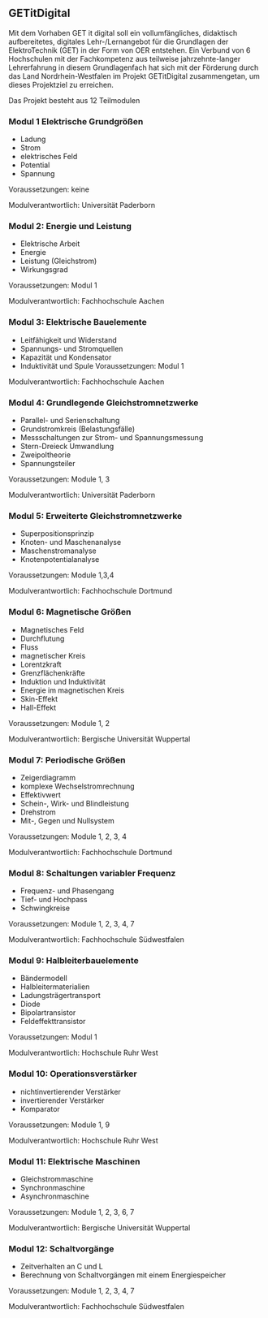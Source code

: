 ## GETitDigital

Mit dem Vorhaben GET it digital soll ein vollumfängliches, didaktisch aufbereitetes, digitales Lehr-/Lernangebot für die Grundlagen der ElektroTechnik  (GET) in der Form von OER entstehen. Ein Verbund von 6 Hochschulen mit der Fachkompetenz aus teilweise jahrzehnte-langer Lehrerfahrung in diesem Grundlagenfach hat sich mit der Förderung durch das Land Nordrhein-Westfalen im Projekt GETitDigital zusammengetan, um dieses Projektziel zu erreichen. 

Das Projekt besteht aus 12 Teilmodulen

### Modul 1 Elektrische Grundgrößen
- Ladung
- Strom
- elektrisches Feld
- Potential
- Spannung

Voraussetzungen: keine		

Modulverantwortlich: Universität Paderborn

### Modul 2: Energie und Leistung
- Elektrische Arbeit
- Energie
- Leistung (Gleichstrom)
- Wirkungsgrad

Voraussetzungen: Modul 1 			

Modulverantwortlich: Fachhochschule Aachen

### Modul 3: Elektrische Bauelemente
- Leitfähigkeit und Widerstand
- Spannungs- und Stromquellen
- Kapazität und Kondensator
- Induktivität und Spule
Voraussetzungen: Modul 1

Modulverantwortlich: Fachhochschule Aachen

### Modul 4: Grundlegende Gleichstromnetzwerke
- Parallel- und Serienschaltung
- Grundstromkreis (Belastungsfälle)
- Messschaltungen zur Strom- und Spannungsmessung
- Stern-Dreieck Umwandlung
- Zweipoltheorie
- Spannungsteiler

Voraussetzungen: Module 1, 3 			

Modulverantwortlich: Universität Paderborn

### Modul 5: Erweiterte Gleichstromnetzwerke
- Superpositionsprinzip
- Knoten- und Maschenanalyse
- Maschenstromanalyse
- Knotenpotentialanalyse

Voraussetzungen: Module 1,3,4 		

Modulverantwortlich: Fachhochschule Dortmund

### Modul 6: Magnetische Größen
- Magnetisches Feld
- Durchflutung
- Fluss
- magnetischer Kreis
- Lorentzkraft
- Grenzflächenkräfte
- Induktion und Induktivität
- Energie im magnetischen Kreis
- Skin-Effekt
- Hall-Effekt

Voraussetzungen: Module 1, 2 			

Modulverantwortlich: Bergische Universität Wuppertal

### Modul 7: Periodische Größen
- Zeigerdiagramm
- komplexe Wechselstromrechnung
- Effektivwert
- Schein-, Wirk- und Blindleistung
- Drehstrom
- Mit-, Gegen und Nullsystem

Voraussetzungen: Module 1, 2, 3, 4

Modulverantwortlich: Fachhochschule Dortmund

### Modul 8: Schaltungen variabler Frequenz
- Frequenz- und Phasengang
- Tief- und Hochpass
- Schwingkreise
  
Voraussetzungen: Module 1, 2, 3, 4, 7

Modulverantwortlich: Fachhochschule Südwestfalen

### Modul 9: Halbleiterbauelemente
- Bändermodell
- Halbleitermaterialien
- Ladungsträgertransport
- Diode
- Bipolartransistor
- Feldeffekttransistor
  
Voraussetzungen: Modul 1

Modulverantwortlich: Hochschule Ruhr West

### Modul 10: Operationsverstärker
- nichtinvertierender Verstärker
- invertierender Verstärker
- Komparator
  
Voraussetzungen: Module 1, 9

Modulverantwortlich: Hochschule Ruhr West

### Modul 11: Elektrische Maschinen
- Gleichstrommaschine
- Synchronmaschine
- Asynchronmaschine

Voraussetzungen: Module 1, 2, 3, 6, 7 		

Modulverantwortlich: Bergische Universität Wuppertal

### Modul 12: Schaltvorgänge
- Zeitverhalten an C und L
- Berechnung von Schaltvorgängen mit einem Energiespeicher

Voraussetzungen: Module 1, 2, 3, 4, 7 		

Modulverantwortlich: Fachhochschule Südwestfalen
